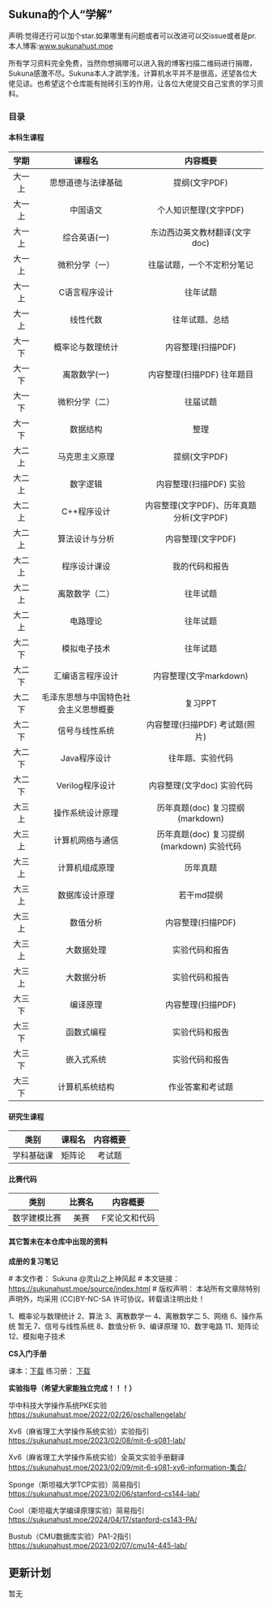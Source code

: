## Sukuna的个人“学解”

声明:觉得还行可以加个star.如果哪里有问题或者可以改进可以交issue或者是pr.
本人博客:www.sukunahust.moe

所有学习资料完全免费，当然你想捐赠可以进入我的博客扫描二维码进行捐赠，Sukuna感激不尽。Sukuna本人才疏学浅，计算机水平并不是很高，还望各位大佬见谅。也希望这个仓库能有抛砖引玉的作用，让各位大佬提交自己宝贵的学习资料。

### 目录

#### 本科生课程

|  学期  |                课程名                |                 内容概要                  |
| :----: | :----------------------------------: | :---------------------------------------: |
| 大一上 |          思想道德与法律基础          |               提纲(文字PDF)               |
| 大一上 |               中国语文               |           个人知识整理(文字PDF)           |
| 大一上 |             综合英语(一)             |       东边西边英文教材翻译(文字doc)       |
|大一上  |       微积分学（一） |  往届试题，一个不定积分笔记 |
|大一上       |    C语言程序设计                |       往年试题                 |
|大一上       |    线性代数                |       往年试题、总结                 |
| 大一下 |           概率论与数理统计           |             内容整理(扫描PDF)             |
| 大一下 |             离散数学(一)             |             内容整理(扫描PDF) 往年题目            |
|大一下       |  微积分学（二）                  |      往届试题                  |
|大一下       |  数据结构                  |      整理                  |
| 大二上 |            马克思主义原理            |               提纲(文字PDF)               |
| 大二上 |               数字逻辑               |             内容整理(扫描PDF) 实验            |
| 大二上 |             C++程序设计              | 内容整理(文字PDF)、历年真题分析(文字PDF)  |
| 大二上 |            算法设计与分析            |             内容整理(文字PDF)             |
| 大二上 |            程序设计课设            |             我的代码和报告             |
| 大二上 |            离散数学（二）            |             往年试题            |
| 大二上 |            电路理论            |             往年试题            |
| 大二下 |            模拟电子技术            |             往年试题            |
| 大二下 |           汇编语言程序设计           |          内容整理(文字markdown)           |
| 大二下 | 毛泽东思想与中国特色社会主义思想概要 |                  复习PPT                  |
| 大二下 |            信号与线性系统            |      内容整理(扫描PDF) 考试题(照片)       |
| 大二下 |            Java程序设计            |      往年题、实验代码      |
| 大二下 |           Verilog程序设计            |        内容整理(文字doc) 实验代码         |
| 大三上 |           操作系统设计原理           |     历年真题(doc) 复习提纲(markdown)      |
| 大三上 |           计算机网络与通信           | 历年真题(doc) 复习提纲(markdown) 实验代码 |
| 大三上 |            计算机组成原理            |                 历年真题                  |
| 大三上 |            数据库设计原理            |                若干md提纲                 |
| 大三上 |               数值分析               |             内容整理(扫描PDF)             |
| 大三上 |               大数据处理               |             实验代码和报告             |
| 大三上 |               大数据分析               |             实验代码和报告             |
| 大三下 |               编译原理               |             内容整理(扫描PDF)             |
| 大三下 |               函数式编程               |             实验代码和报告             |
| 大三下 |               嵌入式系统               |             实验代码和报告             |
| 大三下 | 计算机系统结构 | 作业答案和考试题 |

#### 研究生课程

|    类别    | 课程名 | 内容概要 |
| :--------: | :----: | :------: |
| 学科基础课 | 矩阵论 |  考试题  |

#### 比赛代码

|     类别     | 比赛名 |   内容概要    |
| :----------: | :----: | :-----------: |
| 数学建模比赛 |  美赛  | F奖论文和代码 |

#### 其它暂未在本仓库中出现的资料

**成册的复习笔记**

\# 本文作者： Sukuna @灵山之上神风起
\# 本文链接： https://sukunahust.moe/source/index.html
\# 版权声明： 本站所有文章除特别声明外，均采用 (CC)BY-NC-SA 许可协议。转载请注明出处！

1、概率论与数理统计 2、算法  3、离散数学一  4、离散数学二  5、网络  6、操作系统 暂无 7、信号与线性系统  8、数值分析  9、编译原理  10、数字电路  11、矩阵论  12、模拟电子技术 

**CS入门手册**

课本：[下载](https://sukunahust.lanzn.com/iThKK1pqq9gj)
练习册： [下载](https://sukunahust.lanzn.com/ilsQ51pqq37e)

**实验指导（希望大家能独立完成！！！）**

华中科技大学操作系统PKE实验 https://sukunahust.moe/2022/02/26/oschallengelab/

Xv6（麻省理工大学操作系统实验）实验指引 https://sukunahust.moe/2023/02/08/mit-6-s081-lab/

Xv6（麻省理工大学操作系统实验）全英文实验手册翻译 https://sukunahust.moe/2023/02/09/mit-6-s081-xv6-information-集合/

Sponge（斯坦福大学TCP实验）简易指引 https://sukunahust.moe/2023/02/06/stanford-cs144-lab/

Cool（斯坦福大学编译原理实验）简易指引 https://sukunahust.moe/2024/04/17/stanford-cs143-PA/

Bustub（CMU数据库实验）PA1-2指引 https://sukunahust.moe/2023/02/07/cmu14-445-lab/

## 更新计划

暂无



